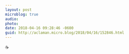 ```yaml
---
layout: post
microblog: true
audio: 
photo: 
date: 2018-04-16 09:28:46 -0600
guid: http://aclaman.micro.blog/2018/04/16/152846.html
---
```

☕️
